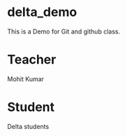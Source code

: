 # delta_demo
This is a Demo for Git and github class.

# Teacher
Mohit Kumar

# Student
Delta students
